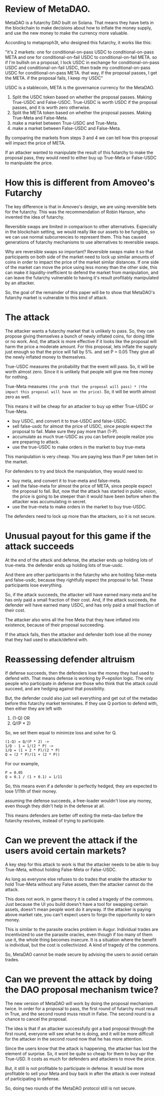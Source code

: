 Review of MetaDAO.
===========

MetaDAO is a futarchy DAO built on Solana. That means they have bets in the blockchain to make decisions about how to inflate the money supply, and use the new money to make the currency more valuable.

According to metaproph3t, who designed this futarchy, it works like this:

"it's 2 markets: one for conditional-on-pass USDC to conditional-on-pass META and one for conditional-on-fail USDC to conditional-on-fail META. so if I'm bullish on a proposal, I lock USDC in exchange for conditional-on-pass USDC and conditional-on-fail USDC, then trade my conditional-on-pass USDC for conditional-on-pass META. that way, if the proposal passes, I get the META. if the proposal fails, I keep my USDC"

USDC is a stablecoin, META is the governance currency for the MetaDAO.


1) Split the USDC token based on whether the proposal passes. Making True-USDC and False-USDC. True-USDC is worth USDC if the proposal passes, and it is worth zero otherwise.
2) Split the META token based on whether the proposal passes. Making True-Meta and False-Meta.
3) make a market between True-USDC and True-Meta.
4) make a market between False-USDC and False-Meta.

By comparing the markets from steps 3 and 4 we can tell how this proposal will impact the price of META.

If an attacker wanted to manipulate the result of this futarchy to make the proposal pass, they would need to either buy up True-Meta or False-USDC to manipulate the price.


How this is different from Amoveo's Futarchy
============

The key difference is that in Amoveo's design, we are using reversible bets for the futarchy. This was the recommendation of Robin Hanson, who invented the idea of futarchy.

Reversible swaps are limited in comparison to other alternatives. Especially in the blockchain setting, we would really like our assets to be fungible, so we can use normal subcurrencies to represent them.
This has caused generations of futarchy mechanisms to use alternatives to reversible swaps.

Why are reversible swaps so important?
Reversible swaps make it so that participants on both side of the market need to lock up similar amounts of coins in order to impact the price of the market similar distances.
If one side of the market can move the price using less money than the other side, this can make it liquidity-inefficient to defend the market from manipulation, and can leave the futarchy vulnerable to having it's result profitably manipulated by an attacker.

So, the goal of the remainder of this paper will be to show that MetaDAO's futarchy market is vulnerable to this kind of attack.

The attack
============

The attacker wants a futarchy market that is unlikely to pass.
So, they can propose giving themselves a bunch of newly inflated coins, for doing little or no work.
And, the attack is more effective if it looks like the proposal will harm the price a moderate amount.
For this proposal, lets inflate the supply just enough so that the price will fall by 5%. and set P = 0.05
They give all the newly inflated money to themselves.

True-USDC measures the probability that the event will pass. So, it will be worth almost zero. Since it is unlikely that people will give me free money for nothing.

True-Meta measures ` (the prob that the proposal will pass) * (the impact this proposal will have on the price) `. So, it will be worth almost zero as well.

This means it will be cheap for an attacker to buy up either True-USDC or True-Meta.

* buy USDC, and convert it to true-USDC and false-USDC.
* sell false-usdc for almost the price of USDC, since people expect the proposal to fail. Make sure they pay more than (1-P).
* accumulate as much true-USDC as you can before people realize you are preparing to attack.
* use the true-USDC to make orders in the market to buy true-meta

This manipulation is very cheap. You are paying less than P per token bet in the market.

For defenders to try and block the manipulation, they would need to:

* buy meta, and convert it to true-meta and false-meta.
* sell the false-meta for almost the price of META, since people expect the proposal to fail. But, now that the attack has started in public vision, the price is going to be steeper than it would have been before when the attacker was accumulating in secret.
* use the true-meta to make orders in the market to buy true-USDC.


The defenders need to lock up more than the attackers, so it is not secure.

Unusual payout for this game if the attack succeeds
=============

At the end of the attack and defense, the attacker ends up holding lots of true-meta. the defender ends up holding lots of true-usdc.

And there are other participants in the futarchy who are holding false-meta and false-usdc, because they rightfully expect the proposal to fail. These participants lose everything.

So, if the attack succeeds, the attacker will have earned many meta and he has only paid a small fraction of their cost. 
And, if the attack succeeds, the defender will have earned many USDC, and has only paid a small fraction of their cost.

The attacker also wins all the free Meta that they have inflated into existence, because of their proposal succeeding.

If the attack fails, then the attacker and defender both lose all the money that they had used to attack/defend with.


Reassessing defender altruism
=============

If defense succeeds, then the defenders lose the money they had used to defend with.
That means defense is working by P+epsilon logic. The only people who participate in defense are those who think that the attack could succeed, and are hedging against that possibility.

But, the defender could also just sell everything and get out of the metadao before this futarchy market terminates.
If they use Q portion to defend with, then either they are left with
1) (1-Q) OR
2) Q/(P * 2)

So, we set them equal to minimize loss and solve for Q.
```
(1-Q) = Q/(P * 2) ->
1/Q - 1 = 1/(2 * P) ->
1/Q = (1 + 2 * P)/(2 * P)
Q = (2 * P)/(1 + (2 * P))
```

For our example,

```
P = 0.05
Q = 0.1 / (1 + 0.1) = 1/11
```

So, this means even if a defender is perfectly hedged, they are expected to lose 1/11th of their money.

assuming the defense succeeds, a free-loader wouldn't lose any money, even though they didn't help in the defense at all.

This means defenders are better off exiting the meta-dao before the futarchy resolves, instead of trying to participate.


Can we prevent the attack if the users avoid certain markets?
===================

A key step for this attack to work is that the attacker needs to be able to buy True-Meta, without holding False-Meta or False-USDC.

As long as everyone else refuses to do trades that enable the attacker to hold True-Meta without any False assets, then the attacker cannot do the attack.

This does not work, in game theory it is called a tragedy of the commons.
Just because the UI you build doesn't have a tool for swapping certain assets, doesn't mean people wont do it anyway. If the attacker is paying above market rate, you can't expect users to forgo the opportunity to earn money.

This is similar to the parasite oracles problem in Augur.
Individual trades are incentivized to use the parasite oracles, even though if too many of them use it, the whole thing becomes insecure.
It is a situation where the benefit is individual, but the cost is collectivized. A kind of tragedy of the commons.

So, MetaDAO cannot be made secure by advising the users to avoid certain trades.


Can we prevent the attack by doing the DAO proposal mechanism twice?
====================

The new version of MetaDAO will work by doing the proposal mechanism twice. In order for a proposal to pass, the first round of futarchy must result in True, and the second round muss result in False.
The second round is a chance to cancel the proposal.

The idea is that if an attacker successfully got a bad proposal through the first round, everyone will see what he is doing, and it will be more difficult for the attacker in the second round now that he has more attention.

Since the users know that the attack is happening, the attacker has lost the element of surprise. So, it wont be quite so cheap for them to buy upr the True-USD. It costs as much for defenders and attackers to move the price.

But, it still is not profitable to participate in defense. It would be more profitable to sell your Meta and buy back in after the attack is over instead of participating in defense.

So, doing two rounds of the MetaDAO protocol still is not secure.
